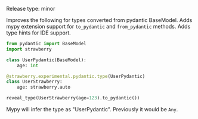 Release type: minor

Improves the following for types converted from pydantic BaseModel.
Adds mypy extension support for `to_pydantic` and `from_pydantic` methods.
Adds type hints for IDE support.

```python
from pydantic import BaseModel
import strawberry

class UserPydantic(BaseModel):
    age: int

@strawberry.experimental.pydantic.type(UserPydantic)
class UserStrawberry:
    age: strawberry.auto

reveal_type(UserStrawberry(age=123).to_pydantic())
```
Mypy will infer the type as "UserPydantic". Previously it would be `Any`.
